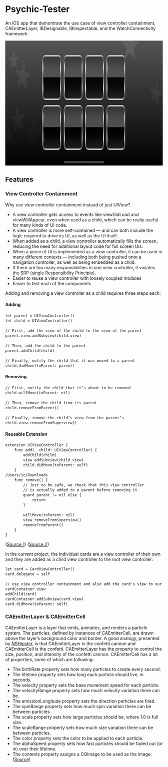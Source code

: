 # Psychic-Tester

An iOS app that demontrate the use case of view controller containment, CAEmitterLayer, IBDesignable, IBInspectable, and the WatchConnectivity framework.

<img src="https://github.com/igibliss00/Psychic-Tester/blob/master/README_assets/1.png" height="400">

## Features

### View Controller Containment

Why use view controller containment instead of just UIView?

* A view controller gets access to events like viewDidLoad and viewWillAppear, even when used as a child, which can be really useful for many kinds of UI code.
* A view controller is more self-contained — and can both include the logic required to drive its UI, as well as the UI itself.
* When added as a child, a view controller automatically fills the screen, reducing the need for additional layout code for full screen UIs.
* When a piece of UI is implemented as a view controller, it can be used in many different contexts — including both being pushed onto a navigation controller, as well as being embedded as a child.
* If there are too many responsibilities in one view controller, it violates the SRP (single Responsibility Principle).
* Easier to reuse a view controller with loosely coupled modules
* Easier to test each of the components

Adding and removing a view controller as a child requires three steps each:

#### Adding
```
let parent = UIViewController()
let child = UIViewController()

// First, add the view of the child to the view of the parent
parent.view.addSubview(child.view)

// Then, add the child to the parent
parent.addChild(child)

// Finally, notify the child that it was moved to a parent
child.didMove(toParent: parent)
```

#### Removing
```
// First, notify the child that it’s about to be removed
child.willMove(toParent: nil)

// Then, remove the child from its parent
child.removeFromParent()

// Finally, remove the child’s view from the parent’s
child.view.removeFromSuperview()
```

#### Reusable Extension

```
extension UIViewController {
    func add(_ child: UIViewController) {
        addChild(child)
        view.addSubview(child.view)
        child.didMove(toParent: self)
    }
/Users/jc/Downloads
    func remove() {
        // Just to be safe, we check that this view controller
        // is actually added to a parent before removing it.
        guard parent != nil else {
            return
        }

        willMove(toParent: nil)
        view.removeFromSuperview()
        removeFromParent()
    }
}
```

([Source 1](https://www.swiftbysundell.com/basics/child-view-controllers/))
([Source 2](https://medium.com/appcoda-tutorials/avoiding-massive-view-controller-using-containment-child-view-controller-alfian-losari-98429158faf5))

In the current project, the individual cards are a view controller of their own and they are added as a child view controller to the root view controller:

```
let card = CardViewController()
card.delegate = self

// use view controller containment and also add the card's view to our cardContainer view
addChild(card)
cardContainer.addSubview(card.view)
card.didMove(toParent: self)
```

### CAEmitterLayer & CAEmitterCell

CAEmitterLayer is a layer that emits, animates, and renders a particle system.  The particles, defined by instances of CAEmitterCell, are drawn above the layer’s background color and border.  A good analogy, presented by [NSHipster](https://nshipster.com/caemitterlayer/), is that CAEmitterLayer is the confetti cannon and CAEmitterCell is the confetti.  CAEmitterLayer has the property to control the size, position, and intensity of the confetti cannon.  CAEmitterCell has a lot of properties, some of which are following:

* The birthRate property sets how many particles to create every second.
* The lifetime property sets how long each particle should live, in seconds.
* The velocity property sets the base movement speed for each particle.
* The velocityRange property sets how much velocity variation there can be.
* The emissionLongitude property sets the direction particles are fired.
* The spinRange property sets how much spin variation there can be between particles.
* The scale property sets how large particles should be, where 1.0 is full size.
* The scaleRange property sets how much size variation there can be between particles.
* The color property sets the color to be applied to each particle.
* The alphaSpeed property sets how fast particles should be faded out (or in) over their lifetime.
* The contents property assigns a CGImage to be used as the image.
([Source](https://www.hackingwithswift.com/read/37/5/creating-a-particle-system-using-caemitterlayer))

